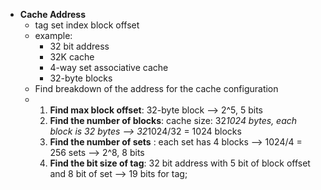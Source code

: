 - **Cache Address**
  - tag    set index    block offset
  - example:
    - 32 bit address
    - 32K cache
    - 4-way set associative cache
    - 32-byte blocks
  - Find breakdown of the address for the cache configuration
  - 1. **Find max block offset**: 32-byte block --> 2^5, 5 bits
    2. **Find the number of blocks**: cache size: 32*1024 bytes, each block is 32 bytes --> 32*1024/32 = 1024 blocks
    3. **Find the number of sets** : each set has 4 blocks --> 1024/4 = 256 sets --> 2^8, 8 bits
    4. **Find the bit size of tag**: 32 bit address with 5 bit of block offset and 8 bit of set --> 19 bits for tag;
